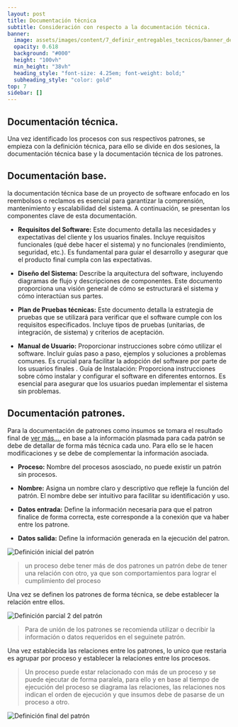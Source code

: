 ```yaml
---
layout: post
title: Documentación técnica
subtitle: Consideración con respecto a la documentación técnica.
banner:
  image: assets/images/content/7_definir_entregables_tecnicos/banner_definir_entregables_tecnicos.jpg
  opacity: 0.618
  background: "#000"
  height: "100vh"
  min_height: "38vh"
  heading_style: "font-size: 4.25em; font-weight: bold;"
  subheading_style: "color: gold"
top: 7
sidebar: []
---
```


## Documentación técnica.

Una vez identificado los procesos con sus respectivos patrones, se empieza con la definición técnica, para ello se divide en dos sesiones, la documentación técnica base y la documentación técnica de los patrones.

## Documentación base.

la documentación técnica base de un proyecto de software enfocado en los reembolsos o reclamos es esencial para garantizar la comprensión, mantenimiento y escalabilidad del sistema. A continuación, se presentan los componentes clave de esta documentación.

- **Requisitos del Software:** Este documento detalla las necesidades y expectativas del cliente y los usuarios finales. Incluye requisitos funcionales (qué debe hacer el sistema) y no funcionales (rendimiento, seguridad, etc.). Es fundamental para guiar el desarrollo y asegurar que el producto final cumpla con las expectativas.

- **Diseño del Sistema:** Describe la arquitectura del software, incluyendo diagramas de flujo y descripciones de componentes. Este documento proporciona una visión general de cómo se estructurará el sistema y cómo interactúan sus partes.

- **Plan de Pruebas técnicas:** Este documento detalla la estrategia de pruebas que se utilizará para verificar que el software cumple con los requisitos especificados. Incluye tipos de pruebas (unitarias, de integración, de sistema) y criterios de aceptación.

- **Manual de Usuario:** Proporcionar instrucciones sobre cómo utilizar el software. Incluir guías paso a paso, ejemplos y soluciones a problemas comunes. Es crucial para facilitar la adopción del software por parte de los usuarios finales .
Guía de Instalación: Proporciona instrucciones sobre cómo instalar y configurar el software en diferentes entornos. Es esencial para asegurar que los usuarios puedan implementar el sistema sin problemas.

## Documentación patrones.

Para la documentación de patrones como insumos se tomara el resultado final de  [ver más...](/2024/10/05/definir_patrones.html), en base a la información plasmada para cada patrón se debe de detallar de forma más técnica cada uno. Para ello se le hacen modificaciones y se debe de complementar la información asociada.

- **Proceso:** Nombre del procesos asosciado, no puede existir un patrón sin procesos.

- **Nombre:** Asigna un nombre claro y descriptivo que refleje la función del patrón. El nombre debe ser intuitivo para facilitar su identificación y uso.

- **Datos entrada:** Define la información necesaria para que el patron finalice de forma correcta, este corresponde a la conexión que va haber entre los patrone.

- **Datos salida:** Define la información generada en la ejecución del patron.


![Definición inicial del patrón](..\..\..\assets\images\content\7_definir_entregables_tecnicos\drawio\primer_paso_deficincion_entregables_tecnicos.drawio.png)
> un proceso debe tener más de dos patrones un patrón debe de tener una relación con otro, ya que son comportamientos para lograr el cumplimiento del proceso

Una vez se definen los patrones de forma técnica,  se debe establecer la relación entre ellos.


![Definición parcial 2 del patrón](..\..\..\assets\images\content\7_definir_entregables_tecnicos\drawio\segundo_paso_deficincion_entregables_tecnicos.drawio.png)
> Para de unión de los patrones se recomienda utilizar o decribir la información o datos requeridos en el seguinete patrón.

Una vez establecida las relaciones entre los patrones, lo unico que restaria es agrupar por proceso y establecer la relaciones entre los procesos.

>Un proceso puede estar relacionado con más de un proceso y se puede ejecutar de forma paralela, para ello y en base al tiempo de ejecución del proceso se diagrama las relaciones, las relaciones nos indican el orden de ejecución y que insumos debe de pasarse de un proceso a otro.

![Definición final del patrón](..\..\..\assets\images\content\7_definir_entregables_tecnicos\drawio\paso_final_deficincion_entregables_tecnicos.drawio.png)

